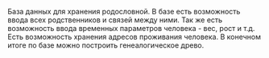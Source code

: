 База данных для хранения родословной.
В базе есть возможность ввода всех родственников и связей между ними.
Так же есть возможность ввода временных параметров человека - вес, рост и т.д.
Есть возможность хранения адресов проживания человека.
В конечном итоге по базе можно построить генеалогическое древо.